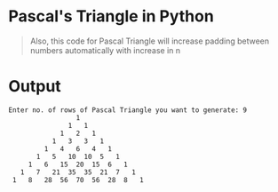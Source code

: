 # Pascal's Triangle in Python
> Also, this code for Pascal Triangle will increase padding between numbers automatically with increase in n

# Output
```
Enter no. of rows of Pascal Triangle you want to generate: 9
                 1
               1   1
             1   2   1
           1   3   3   1
         1   4   6   4   1
       1   5   10  10  5   1
     1   6   15  20  15  6   1
   1   7   21  35  35  21  7   1
 1   8   28  56  70  56  28  8   1
```
